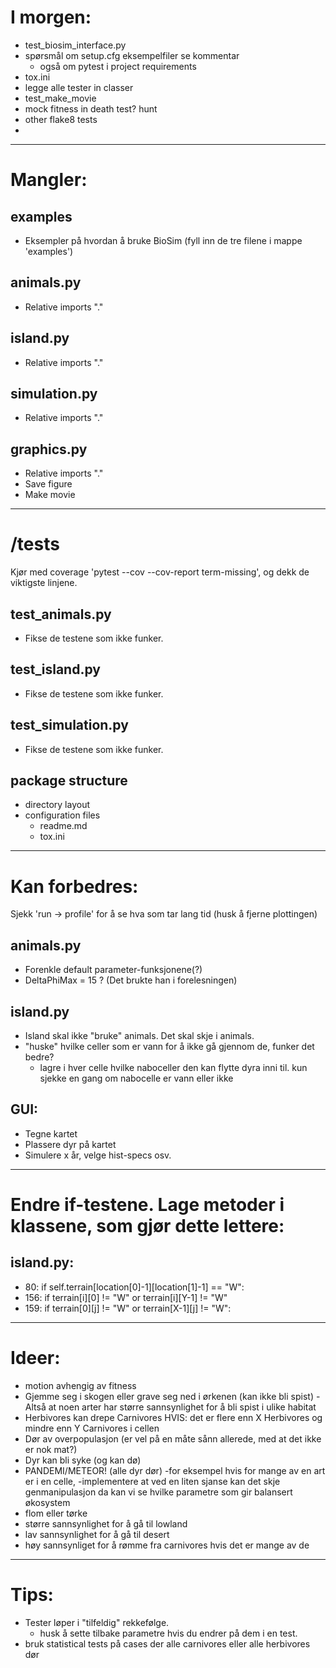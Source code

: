 I morgen:
=========
* test_biosim_interface.py
* spørsmål om setup.cfg eksempelfiler se kommentar
  * også om pytest i project requirements
* tox.ini
* legge alle tester in classer
* test_make_movie
* mock fitness in death test? hunt
* other flake8 tests
* 
---------------------------------------------------------------------------------------------------

Mangler:
========

examples
--------
* Eksempler på hvordan å bruke BioSim (fyll inn de tre filene i mappe 'examples')

animals.py
----------
* Relative imports "."

island.py
---------
* Relative imports "."

simulation.py
-------------
* Relative imports "."

graphics.py
-----------
* Relative imports "."
* Save figure
* Make movie

---------------------------------------------------------------------------------------------------

/tests
======

Kjør med coverage 'pytest --cov --cov-report term-missing', og dekk de viktigste linjene.

test_animals.py
---------------
* Fikse de testene som ikke funker.

test_island.py
--------------
* Fikse de testene som ikke funker.

test_simulation.py
------------------
* Fikse de testene som ikke funker.

package structure
-----------------
* directory layout
* configuration files
  - readme.md
  - tox.ini

---------------------------------------------------------------------------------------------------

Kan forbedres:
==============

Sjekk 'run -> profile' for å se hva som tar lang tid (husk å fjerne plottingen)

animals.py
----------
* Forenkle default parameter-funksjonene(?)
* DeltaPhiMax = 15 ? (Det brukte han i forelesningen)

island.py
---------
* Island skal ikke "bruke" animals. Det skal skje i animals.
* "huske" hvilke celler som er vann for å ikke gå gjennom de, funker det bedre?
  - lagre i hver celle hvilke naboceller den kan flytte dyra inni til. kun sjekke en gang om 
    nabocelle er vann eller ikke

GUI:
----
* Tegne kartet
* Plassere dyr på kartet
* Simulere x år, velge hist-specs osv.

---------------------------------------------------------------------------------------------------

Endre if-testene. Lage metoder i klassene, som gjør dette lettere:
==================================================================

island.py:
----------
* 80: if self.terrain[location[0]-1][location[1]-1] == "W":
* 156: if terrain[i][0] != "W" or terrain[i][Y-1] != "W"
* 159: if terrain[0][j] != "W" or terrain[X-1][j] != "W":

---------------------------------------------------------------------------------------------------

Ideer:
======
* motion avhengig av fitness
* Gjemme seg i skogen eller grave seg ned i ørkenen (kan ikke bli spist)
  -Altså at noen arter har større sannsynlighet for å bli spist i ulike habitat
* Herbivores kan drepe Carnivores HVIS: det er flere enn X Herbivores og mindre enn Y Carnivores
 i cellen
* Dør av overpopulasjon (er vel på en måte sånn allerede, med at det ikke er nok mat?)
* Dyr kan bli syke (og kan dø)
* PANDEMI/METEOR! (alle dyr dør)
  -for eksempel hvis for mange av en art er i en celle,
  -implementere at ved en liten sjanse kan det skje genmanipulasjon
    da kan vi se hvilke parametre som gir balansert økosystem
* flom eller tørke
* større sannsynlighet for å gå til lowland
* lav sannsynlighet for å gå til desert
* høy sannsynliget for å rømme fra carnivores hvis det er mange av de

---------------------------------------------------------------------------------------------------

Tips:
=====

* Tester løper i "tilfeldig" rekkefølge.
  - husk å sette tilbake parametre hvis du endrer på dem i en test.
* bruk statistical tests på cases der alle carnivores eller alle herbivores dør
